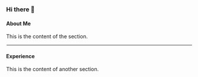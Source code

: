 ### Hi there 👋

#### About Me

This is the content of the section.

<hr style="border: 0.5px solid white">

#### Experience

This is the content of another section.
